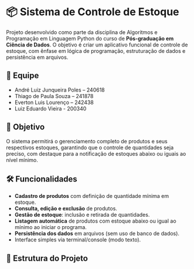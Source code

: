 # 📦 Sistema de Controle de Estoque

Projeto desenvolvido como parte da disciplina de Algoritmos e Programação em Linguagem Python do curso de **Pós-graduação em Ciência de Dados**. O objetivo é criar um aplicativo funcional de controle de estoque, com ênfase em lógica de programação, estruturação de dados e persistência em arquivos.

## 👥 Equipe
- André Luiz Junqueira Poles – 240618
- Thiago de Paula Souza – 241878
- Everton Luis Lourenço – 242438
- Luiz Eduardo Vieira - 200340

## 🎯 Objetivo
O sistema permitirá o gerenciamento completo de produtos e seus respectivos estoques, garantindo que o controle de quantidades seja preciso, com destaque para a notificação de estoques abaixo ou iguais ao nível mínimo.

## 🛠 Funcionalidades
- **Cadastro de produtos** com definição de quantidade mínima em estoque.
- **Consulta, edição e exclusão** de produtos.
- **Gestão de estoque**: inclusão e retirada de quantidades.
- **Listagem automática** de produtos com estoque abaixo ou igual ao mínimo ao iniciar o programa.
- **Persistência dos dados** em arquivos (sem uso de banco de dados).
- Interface simples via terminal/console (modo texto).

## 📁 Estrutura do Projeto

